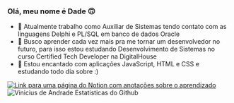 ### Olá, meu nome é Dade 🙃

- 🌱 Atualmente trabalho como Auxiliar de Sistemas tendo contato com as linguagens Delphi e PL/SQL em banco de dados Oracle
- 🔭 Busco aprender cada vez mais pra me tornar um desenvolvedor no futuro, para isso estou estudando Desenvolvimento de Sistemas no curso Certified Tech Developer na DigitalHouse 
- 👯 Estou encantado com aplicações JavaScript, HTML e CSS e estudando todo dia sobre :)

[![Link para uma página do Notion com anotações sobre o aprendizado](https://img.shields.io/badge/-Confira%20tudo%20que%20aprendi%20sobre%20git%20e%20infraestrutura%20aqui!-060606?style=flat&labelColor=0D0D0D&logo=Notion&Color=white)](https://eggplant-jingle-128.notion.site/Introdu-o-a-inform-tica-a2665d95fc784fe0830ba436000d5b3e)\
![Vinicius de Andrade Estatisticas do Github](https://github-readme-stats.vercel.app/api?username=andradeviniicius&show_icons=true&theme=radical)
